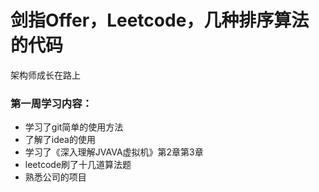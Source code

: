# 剑指Offer，Leetcode，几种排序算法的代码
架构师成长在路上
### 第一周学习内容：
- 学习了git简单的使用方法
- 了解了idea的使用
- 学习了《深入理解JVAVA虚拟机》第2章第3章
- leetcode刷了十几道算法题
- 熟悉公司的项目